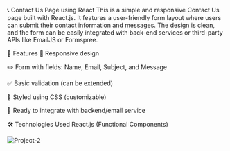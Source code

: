 📞 Contact Us Page using React
This is a simple and responsive Contact Us page built with React.js. It features a user-friendly form layout where users can submit their contact information and messages. The design is clean, and the form can be easily integrated with back-end services or third-party APIs like EmailJS or Formspree.

🚀 Features
📱 Responsive design

✏️ Form with fields: Name, Email, Subject, and Message

✅ Basic validation (can be extended)

🎨 Styled using CSS (customizable)

🔄 Ready to integrate with backend/email service

🛠️ Technologies Used
React.js (Functional Components)



![Project-2]()



